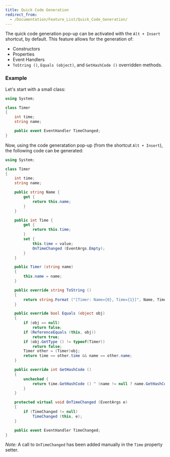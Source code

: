 ```yaml
---
title: Quick Code Generation
redirect_from:
  - /Documentation/Feature_List/Quick_Code_Generation/
---
```


The quick code generation pop-up can be activated with the `Alt + Insert` shortcut, by default.
This feature allows for the generation of:

-   Constructors
-   Properties
-   Event Handlers
-   `ToString ()`, `Equals (object)`, and `GetHashCode ()` overridden methods.

### Example

Let's start with a small class:

``` csharp
using System;

class Timer
{
    int time;
    string name;

    public event EventHandler TimeChanged;
}
```

Now, using the code generatation pop-up (from the shortcut `Alt + Insert`), the following code can be generated:

``` csharp
using System;

class Timer
{
    int time;
    string name;

    public string Name {
        get {
            return this.name;
        }
    }

    public int Time {
        get {
            return this.time;
        }
        set {
            this.time = value;
            OnTimeChanged (EventArgs.Empty);
        }
    }

    public Timer (string name)
    {
        this.name = name;
    }

    public override string ToString ()
    {
        return string.Format ("[Timer: Name={0}, Time={1}]", Name, Time);
    }

    public override bool Equals (object obj)
    {
        if (obj == null)
            return false;
        if (ReferenceEquals (this, obj))
            return true;
        if (obj.GetType () != typeof(Timer))
            return false;
        Timer other = (Timer)obj;
        return time == other.time && name == other.name;
    }

    public override int GetHashCode ()
    {
        unchecked {
            return time.GetHashCode () ^ (name != null ? name.GetHashCode () : 0);
        }
    }

    protected virtual void OnTimeChanged (EventArgs e)
    {
        if (TimeChanged != null)
            TimeChanged (this, e);
    }

    public event EventHandler TimeChanged;
}
```

_Note:_ A call to `OnTimeChanged` has been added manually in the `Time` property setter.
